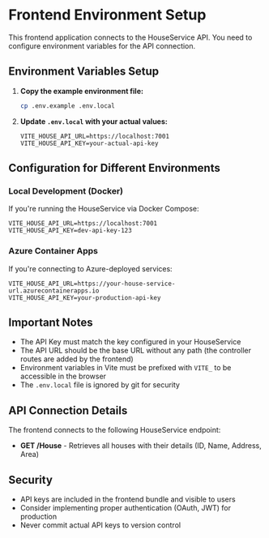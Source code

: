 # Frontend Environment Setup

This frontend application connects to the HouseService API. You need to configure environment variables for the API connection.

## Environment Variables Setup

1. **Copy the example environment file:**

   ```bash
   cp .env.example .env.local
   ```

2. **Update `.env.local` with your actual values:**
   ```
   VITE_HOUSE_API_URL=https://localhost:7001
   VITE_HOUSE_API_KEY=your-actual-api-key
   ```

## Configuration for Different Environments

### Local Development (Docker)

If you're running the HouseService via Docker Compose:

```
VITE_HOUSE_API_URL=https://localhost:7001
VITE_HOUSE_API_KEY=dev-api-key-123
```

### Azure Container Apps

If you're connecting to Azure-deployed services:

```
VITE_HOUSE_API_URL=https://your-house-service-url.azurecontainerapps.io
VITE_HOUSE_API_KEY=your-production-api-key
```

## Important Notes

- The API Key must match the key configured in your HouseService
- The API URL should be the base URL without any path (the controller routes are added by the frontend)
- Environment variables in Vite must be prefixed with `VITE_` to be accessible in the browser
- The `.env.local` file is ignored by git for security

## API Connection Details

The frontend connects to the following HouseService endpoint:

- **GET /House** - Retrieves all houses with their details (ID, Name, Address, Area)

## Security

- API keys are included in the frontend bundle and visible to users
- Consider implementing proper authentication (OAuth, JWT) for production
- Never commit actual API keys to version control
